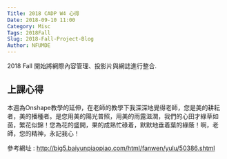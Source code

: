 ```yaml
---
Title: 2018 CADP W4 心得
Date: 2018-09-10 11:00
Category: Misc
Tags: 2018Fall
Slug: 2018-Fall-Project-Blog
Author: NFUMDE
---
```


2018 Fall 開始將網際內容管理、投影片與網誌進行整合.

<!-- PELICAN_END_SUMMARY -->

上課心得
----

本週為Onshape教學的延伸，在老師的教學下我深深地覺得老師，您是美的耕耘者，美的播種者。是您用美的陽光普照，用美的雨露滋潤，我們的心田才綠草如茵，繁花似錦！您為花的盛開，果的成熟忙碌着，默默地垂着葉的綠蔭！啊，老師，您的精神，永記我心！

參考網址 : http://big5.baiyunpiaopiao.com/html/fanwen/yulu/50386.shtml